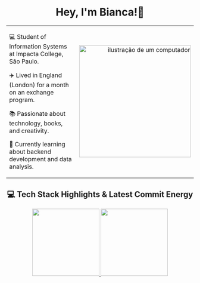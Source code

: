 <h1 align="center">Hey, I'm Bianca!👋</h1>

<div align="center">
  <table>
    <tr>
      <td align="left" width="60%">
        <p>💻 Student of Information Systems at Impacta College, São Paulo.</p>
        <p>✈️ Lived in England (London) for a month on an exchange program.</p>
        <p>📚 Passionate about technology, books, and creativity.</p>
        <p>💭 Currently learning about backend development and data analysis.</p>
      </td>
      <td align="right" width="40%">
        <img src="https://raw.githubusercontent.com/MicaelliMedeiros/micaellimedeiros/master/image/computer-illustration.png" alt="ilustração de um computador" width="300px">
      </td>
    </tr>
  </table>
</div>

<h2 align="center">💻 Tech Stack Highlights & Latest Commit Energy</h2>

<p align="center">
  <a href="https://github.com/anuraghazra/github-readme-stats">
    <img height="180em" src="https://github-readme-stats.vercel.app/api/top-langs/?username=biancalmds&hide=html&layout=compact&theme=radical&card_width=400"/>
  </a>
  <a href="https://github.com/anuraghazra/github-readme-stats">
    <img height="180em" src="https://github-readme-stats.vercel.app/api?username=biancalmds&theme=radical&show_icons=true&card_width=400"/>
  </a>
</p>
